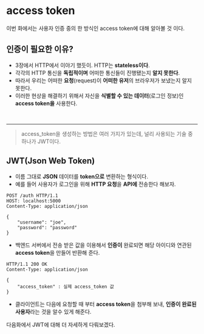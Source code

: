 # **access token**
이번 화에서는 사용자 인증 중의 한 방식인 access token에 대해 알아볼 것 이다.

## **인증이 필요한 이유?**
- 3장에서 HTTP에서 이야기 했듯이. HTTP는 **stateless이다**.
- 각각의 HTTP 통신을 **독립적이며** 어떠한 통신들이 진행됐는지 **알지 못한다**.
- 따라서 우리는 어떠한 **요청**(request)이 **어떠한 유저**의 브라우저가 보냈는지 알지 못한다.
- 이러한 현상을 해결하기 위해서 자신을 **식별할 수 있는 데이터**(로그인 정보)인 **access token을** 사용한다.

<br>

---
> access_token을 생성하는 방법은 여러 가지가 있는데, 널리 사용되는 기술 중 하나가 JWT이다.
## **JWT**(Json Web Token)
- 이름 그대로 **JSON** 데이터를 **token으로** 변환하는 형식이다.
- 예를 들어 사용자가 로그인을 위해 **HTTP 요청**을 **API에** 전송한다 해보자.
~~~
POST /auth HTTP/1.1
HOST: localhost:5000
Content-Type: application/json

{
    "username": "joe",
    "password": "password"
}
~~~
- 백엔드 서버에서 전송 받은 값을 이용해서 **인증이** 완료되면 해당 아이디와 연관된 **access token**을 만들어 반환해 준다.
~~~
HTTP/1.1 200 OK
Content-Type: application/json

{
    "access_token" : 실제 access_token 값
}
~~~
- 클라이언트는 다음에 요청할 때 부터 **access token**을 첨부해 보내, **인증이 완료된 사용자**라는 것을 알수 있게 해준다.

다음화에서 JWT에 대해 더 자세하게 다뤄보겠다.